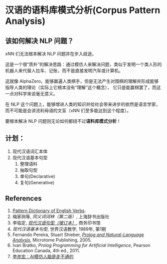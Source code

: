 # 汉语的语料库模式分析(Corpus Pattern Analysis)
## 该如何解决 NLP 问题？
xNN 们无法根本解决 NLP 问题并在步入歧途。

这是一个很“质朴”的解决思路：通过模仿人来解决问题，类似于发明一个类人形的机器人来代替人拉车、记账，而不是直接发明汽车或计算机。

这就像 AlphaZero，能够赢遍人类棋手，但是无法产生对围棋的理解并形成能够指导人类的理论（实际上它根本没有“理解”这个概念），
它只是能赢棋罢了，而这一点对科学来说毫无意义。

在 NLP 这个问题上，能够增进人类的知识并给社会带来进步的依然是语言学家，而不可能是会讲流利母语的文盲（xNN 们至多能达到这个程度）。

要根本解决 NLP 问题则无论如何都绕不过**语料库模式分析**！

## 计划：
1. 现代汉语词汇本体
1. 现代汉语基本句型
   1. 整理语料
   1. 抽取句型
   1. 单句(Declarative)
   1. 复句(Generative)

##  References
1. [Pattern Dictionary of English Verbs](http://www.pdev.org.uk/).
1. 梅家驹等, _同义词词林（第二版）_, 上海辞书出版社
1. 李临定, _[现代汉语句型（增订本）](http://item.jd.com/10620311.html)_, 商务印书馆
1. _现代汉语基本句型_, 世界汉语教学, 1989年, 第1期
1. Fernando Pereira, Stuart Shieber, _[Prolog and Natural-Language Analysis](http://www.mtome.com/Publications/PNLA/pnla.html)_, Microtome Publishing, 2005.
1. Ivan Bratko, _Prolog Programming for Artificial Intelligence_, Pearson Education Canada, 4th ed., 2011.
1. [李彦宏：AI模仿人脑是走不通的](https://blog.csdn.net/dQCFKyQDXYm3F8rB0/article/details/81981055)
